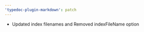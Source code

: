 ```yaml
---
'typedoc-plugin-markdown': patch
---
```


- Updated index filenames and Removed indexFileName option
